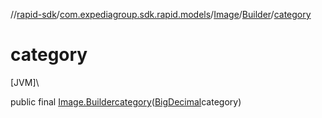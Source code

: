 //[rapid-sdk](../../../../index.md)/[com.expediagroup.sdk.rapid.models](../../index.md)/[Image](../index.md)/[Builder](index.md)/[category](category.md)

# category

[JVM]\

public final [Image.Builder](index.md)[category](category.md)([BigDecimal](https://docs.oracle.com/javase/8/docs/api/java/math/BigDecimal.html)category)
